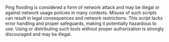 Ping flooding is considered a form of network attack and may be illegal or against network usage policies in many contexts.
Misuse of such scripts can result in legal consequences and network restrictions.
This script lacks error handling and proper safeguards, making it potentially hazardous to use.
Using or distributing such tools without proper authorization is strongly discouraged and may be illegal.
